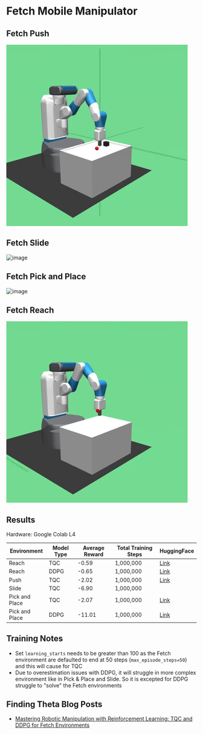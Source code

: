 # Fetch Mobile Manipulator

## Fetch Push

![image](./Images/tqc_fetch_push_dense.gif)

## Fetch Slide

![image](./Images/tqc_fetch_slide_dense.gif)

## Fetch Pick and Place

![image](./Images/tqc_fetch_pick_and_place_dense.gif)

## Fetch Reach

![image](./Images/tqc_fetch_reach_dense.gif)

## Results

Hardware: Google Colab L4

| Environment    | Model Type | Average Reward | Total Training Steps | HuggingFace                                                     |
|----------------|------------|----------------|----------------------|-----------------------------------------------------------------|
| Reach          | TQC        | -0.59          | 1,000,000            | [Link](https://huggingface.co/kuds/fetch-reach-dense-tqc)       |
| Reach          | DDPG       | -0.65          | 1,000,000            | [Link](https://huggingface.co/kuds/fetch-reach-dense-ddpg)      |
| Push           | TQC        | -2.02          | 1,000,000            | [Link](https://huggingface.co/kuds/fetch-push-dense-tqc)        | 
| Slide          | TQC        | -6.90          | 1,000,000            |                                                                 | 
| Pick and Place | TQC        | -2.07          | 1,000,000            | [Link](https://huggingface.co/kuds/fetch-pick-place-dense-tqc)  |
| Pick and Place | DDPG       | -11.01         | 1,000,000            | [Link](https://huggingface.co/kuds/fetch-pick-place-dense-ddpg) |

## Training Notes
- Set `learning_starts` needs to be greater than 100 as the Fetch environment are defaulted to end at 50 steps (`max_episode_steps=50`) and this will cause for TQC
- Due to overestimation issues with DDPG, it will struggle in more complex environment like in Pick & Place and Slide. So it is excepted for DDPG struggle to "solve" the Fetch environments

## Finding Theta Blog Posts
- [Mastering Robotic Manipulation with Reinforcement Learning: TQC and DDPG for Fetch Environments](https://www.findingtheta.com/blog/mastering-robotic-manipulation-with-reinforcement-learning-tqc-and-ddpg-for-fetch-environments)
